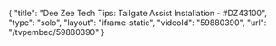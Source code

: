 {
    "title": "Dee Zee Tech Tips: Tailgate Assist Installation - #DZ43100",
    "type": "solo",
    "layout": "iframe-static",
    "videoId": "59880390",
    "url": "\/tvpembed\/59880390"
}